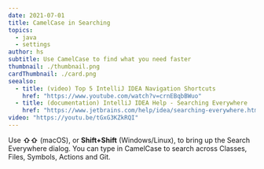 ```yaml
---
date: 2021-07-01
title: CamelCase in Searching
topics:
  - java
  - settings
author: hs
subtitle: Use CamelCase to find what you need faster
thumbnail: ./thumbnail.png
cardThumbnail: ./card.png
seealso:
  - title: (video) Top 5 IntelliJ IDEA Navigation Shortcuts
    href: "https://www.youtube.com/watch?v=crnEBqbBWuo"
  - title: (documentation) IntelliJ IDEA Help - Searching Everywhere
    href: "https://www.jetbrains.com/help/idea/searching-everywhere.html"
video: "https://youtu.be/tGxG3KZkRQI"
---
```


Use **⇧⇧** (macOS), or **Shift+Shift** (Windows/Linux), to bring up the Search Everywhere dialog. You can type in CamelCase to search across Classes, Files, Symbols, Actions and Git.
